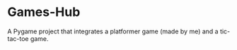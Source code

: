 # Games-Hub
A Pygame project that integrates a platformer game (made by me) and a tic-tac-toe game.
